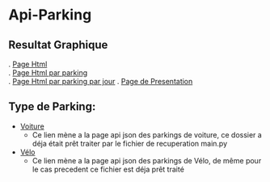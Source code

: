 ﻿# Api-Parking  
## Resultat Graphique  
. [Page Html](https://twilhem.github.io/Api-Parking/Index.html)  
. [Page Html par parking](https://twilhem.github.io/Api-Parking/Index2.html)  
. [Page Html par parking par jour](https://twilhem.github.io/Api-Parking/Index3.html)
. [Page de Presentation](https://twilhem.github.io/Api-Parking/Index4.html)
## Type de Parking:  
- [Voiture](https://twilhem.github.io/Api-Parking/SAE-Car.json)  
  - Ce lien mène a la page api json des parkings de voiture, ce dossier a déja était prêt traiter par le fichier de recuperation main.py
- [Vélo](https://twilhem.github.io/Api-Parking/SAE-Bike.json)  
  - Ce lien mène a la page api json des parkings de Vélo, de même pour le cas precedent ce fichier est déja prêt traité
